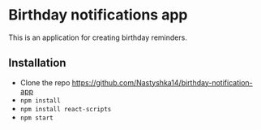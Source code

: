 # Birthday notifications app

This is an application for creating birthday  reminders.

## Installation

* Clone the repo https://github.com/Nastyshka14/birthday-notification-app
* ````npm install````
* ````npm install react-scripts````
* ````npm start````